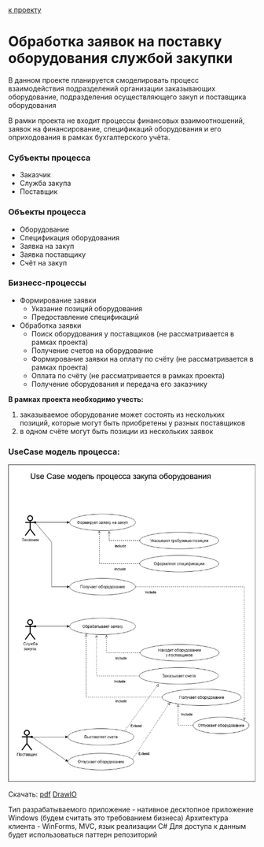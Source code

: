 ﻿[к проекту](../..)
# Обработка заявок на поставку оборудования службой закупки

В данном проекте планируется смоделировать процесс взаимодействия подразделений
организации заказывающих оборудование, подразделения осуществляющего закуп и
поставщика оборудования

В рамки проекта не входит процессы финансовых взаимоотношений, заявок на финансирование,
спецификаций оборудования и его оприходования в рамках бухгалтерского учёта. 

### Субъекты процесса
- Заказчик
- Служба закупа
- Поставщик

### Объекты процесса
- Оборудование
- Спецификация оборудования
- Заявка на закуп
- Заявка поставщику
- Счёт на закуп
  
### Бизнесс-процессы
- Формирование заявки
  - Указание позиций оборудования
  - Предоставление спецификаций
- Обработка заявки  
  - Поиск оборудования у поставщиков (не рассматривается в рамках проекта)
  - Получение счетов на оборудование
  - Формирование заявки на оплату по счёту (не рассматривается в рамках проекта)
  - Оплата по счёту (не рассматривается в рамках проекта)
  - Получение оборудования и передача его заказчику
 
**В рамках проекта необходимо учесть:**
1. заказываемое оборудование может состоять из нескольких позиций, которые могут 
быть приобретены у разных поставщиков
2. в одном счёте могут быть позиции из нескольких заявок  

### UseCase модель процесса:
![](UseCase/UseCase%20Model%20for%20gbItArch03.png)

Скачать: [pdf](UseCase/Use%20Case%20модель%20процесса%20закупа%20оборудования.pdf) [DrawIO](https://drive.google.com/file/d/10fble6OpYkfgwgVsxxwJbjH2hwy24lnA/view?usp=sharing)

Тип разрабатываемого приложение - нативное десктопное приложение Windows (будем считать это требованием бизнеса)
Архитектура клиента - WinForms,  MVC, язык реализации C#
Для доступа к данным будет использоваться паттерн репозиторий


